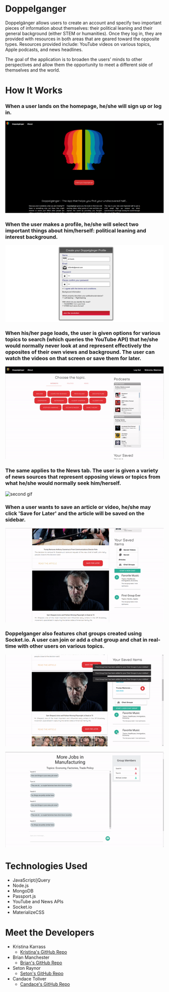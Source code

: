 # Doppelganger
Doppelgänger allows users to create an account and specify two important pieces of information about themselves: their political leaning and their general background (either STEM or humanities). Once they log in, they are provided with resources in both areas that are geared toward the opposite types. Resources provided include: YouTube videos on various topics, Apple podcasts, and news headlines.

The goal of the application is to broaden the users' minds to other perspectives and allow them the opportunity to meet a different side of themselves and the world.

# How It Works

### When a user lands on the homepage, he/she will sign up or log in. 

![homepage](public/assets/images/homepage.png)

 ### When the user makes a profile, he/she will select two important things about him/herself: political leaning and interest background.

![modal](public/assets/images/modal.png)

### When his/her page loads, the user is given options for various topics to search (which queries the YouTube API) that he/she would normally never look at and represent effectively the opposites of their own views and background. The user can watch the videos on that screen or save them for later. 

![first gif](public/assets/images/youTubeGif.gif)

### The same applies to the News tab. The user is given a variety of news sources that represent opposing views or topics from what he/she would normally seek him/herself.

![second gif](public/assets/images/newsGif.gif)

### When a user wants to save an article or video, he/she may click 'Save for Later' and the article will be saved on the sidebar.

![third gif](public/assets/images/saveGif.gif)

### Doppelganger also features chat groups created using Socket.io. A user can join or add a chat group and chat in real-time with other users on various topics.

![chat gif one](public/assets/images/chatOne.gif)

![chat gif two](public/assets/images/chatTwo.gif)


# Technologies Used

 * JavaScript/jQuery
 * Node.js
 * MongoDB
 * Passport.js
 * YouTube and News APIs
 * Socket.io
 * MaterializeCSS


# Meet the Developers

* Kristina Karrass
	* [Kristina's GitHub Repo](https://github.com/kristinakarrass)
* Brian Manchester
	* [Brian's GitHub Repo](https://github.com/bmanch)
* Seton Raynor
	* [Seton's GitHub Repo](https://github.com/setonr)
* Candace Toliver
	* [Candace's GitHub Repo](https://github.com/CToliver12)
